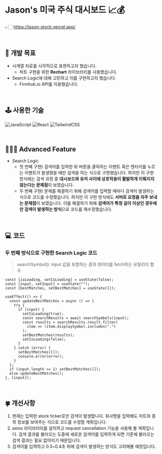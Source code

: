 # **Jason's 미국 주식 대시보드 📈💰**

👉🏻 https://jason-stock.vercel.app/

<br/>

## **🎯 개발 목표**

- 시계열 자료를 시각적으로 표현하고자 했습니다.
  - 차트 구현을 위한 **Rechart** 라이브러리를 사용했습니다.
- Search Logic에 대해 고민하고 이를 구현하고자 했습니다.
  - Finnhub.io API를 이용했습니다.

<br/>

## **🕹 사용한 기술**

![JavaScript](https://img.shields.io/badge/javascript-%23323330.svg?style=for-the-badge&logo=javascript&logoColor=%23F7DF1E)
![React](https://img.shields.io/badge/react-%2320232a.svg?style=for-the-badge&logo=react&logoColor=%2361DAFB)
![TailwindCSS](https://img.shields.io/badge/tailwindcss-%2338B2AC.svg?style=for-the-badge&logo=tailwind-css&logoColor=white)

<br />

## **👨🏻‍🏫 Advanced Feature**

- Search Logic
  - 첫 번째 구현) 검색어를 입력한 뒤 버튼을 클릭하는 이벤트 혹은 엔터키를 누르는 이벤트가 발생했을 때만 검색을 하는 식으로 구현했습니다. 하지만 이 구현 방식에는 검색 과정 중 **대시보드와 유저 사이에 상호작용이 활발하게 이뤄지지 않는다는 문제점**이 보였습니다.
  - 두 번째 구현) 문제를 해결하기 위해 검색어를 입력할 때마다 검색이 발생하는 식으로 코드를 수정했습니다. 하지만 이 구현 방식에도 **서버로 요청을 자주 보내는 문제점**이 보였습니다. 이를 해결하기 위해 **검색어가 특정 길이 이상인 경우에만 검색이 발생하는 방식**으로 코드를 재수정했습니다.

<br />

## **💻 코드**

### **두 번째 방식으로 구현한 Search Logic 코드**

> searchSymbol(): input 값을 포함하는 결과 데이터를 fetch하는 유틸리티 함수

```
const [isLoading, setIsLoading] = useState(false);
const [input, setInput] = useState("");
const [bestMatches, setBestMatches] = useState([]);

useEffect(() => {
  const updateBestMatches = async () => {
    try {
      if (input) {
        setIsLoading(true);
        const searchResults = await searchSymbols(input);
        const results = searchResults.result.filter(
          item => !item.displaySymbol.includes(".")
        );
        setBestMatches(results);
        setIsLoading(false);
      }
    } catch (error) {
      setBestMatches([]);
      console.error(error);
    }
  };
  if (input.length <= 1) setBestMatches([]);
  else updateBestMatches();
}, [input]);
```

<br />

## **🍀 개선사항**

1. 현재는 입력한 stock ticker로만 검색이 발생합니다. 회사명을 입력해도 차트와 종목 정보를 보여주는 식으로 코드를 수정할 계획입니다.
2. axios 라이브러리를 설치하고 request cancellation 기능을 사용해 볼 계획입니다. 검색 결과를 불러오는 도중에 새로운 검색어를 입력하게 되면 기존에 불러오는 검색 결과는 필요 없어지기 때문입니다.
3. 검색어를 입력하고 0.3~0.4초 뒤에 검색이 발생하는 방식도 고려해볼 예정입니다.
